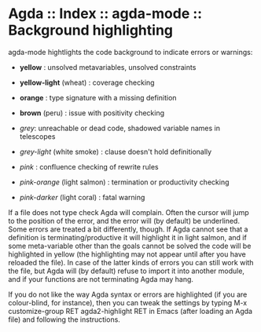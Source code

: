 # Agda :: Index :: agda-mode :: Background highlighting

agda-mode hightlights the code background to indicate errors or warnings:

- **yellow**               : unsolved metavariables, unsolved constraints
- **yellow-light** (wheat) : coverage checking

- **orange**   : type signature with a missing definition
- **brown** (peru) : issue with positivity checking

- *grey*: unreachable or dead code, shadowed variable names in telescopes
- *grey-light* (white smoke) : clause doesn't hold definitionally

- *pink*                       : confluence checking of rewrite rules
- *pink-orange* (light salmon) : termination or productivity checking
- *pink-darker* (light coral)  : fatal warning


If a file does not type check Agda will complain. Often the cursor will jump to the position of the error, and the error will (by default) be underlined. Some errors are treated a bit differently, though. If Agda cannot see that a definition is terminating/productive it will highlight it in light salmon, and if some meta-variable other than the goals cannot be solved the code will be highlighted in yellow (the highlighting may not appear until after you have reloaded the file). In case of the latter kinds of errors you can still work with the file, but Agda will (by default) refuse to import it into another module, and if your functions are not terminating Agda may hang.

If you do not like the way Agda syntax or errors are highlighted (if you are colour-blind, for instance), then you can tweak the settings by typing M-x customize-group RET agda2-highlight RET in Emacs (after loading an Agda file) and following the instructions.
